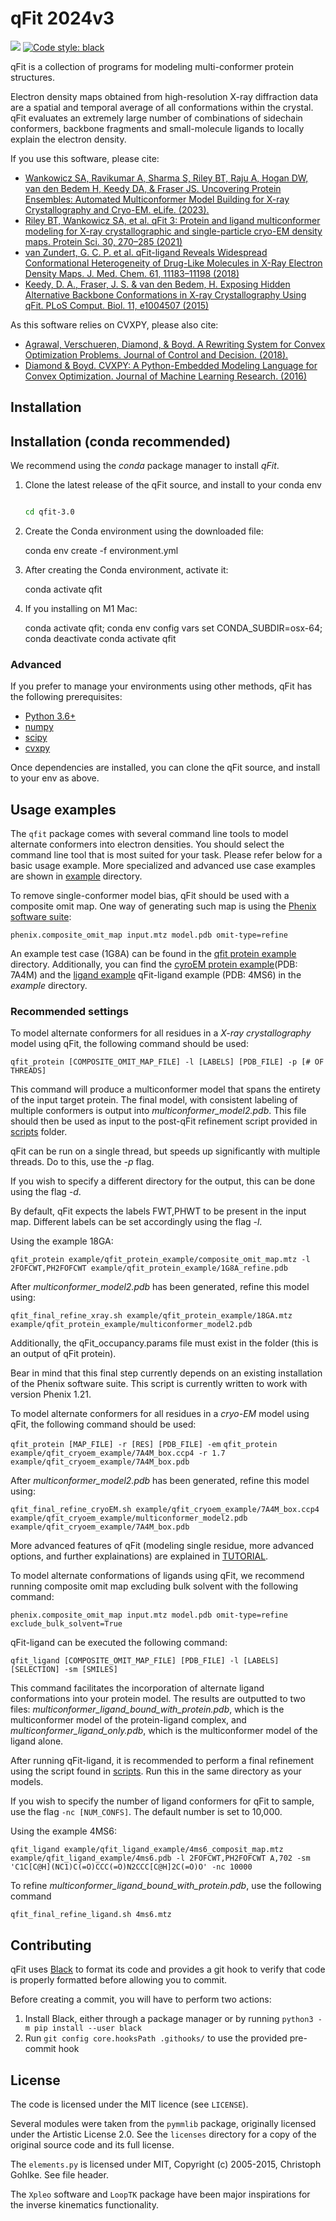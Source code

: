 # qFit 2024v3


![](https://github.com/ExcitedStates/qfit-3.0/workflows/tests/badge.svg)
[![Code style: black](https://img.shields.io/badge/code%20style-black-000000.svg)](https://github.com/psf/black)

qFit is a collection of programs for modeling multi-conformer protein structures. 

Electron density maps obtained from high-resolution X-ray diffraction data are a spatial and temporal average of all conformations within the crystal. qFit evaluates an extremely large number of combinations of sidechain conformers, backbone fragments and small-molecule ligands to locally explain the electron density.


If you use this software, please cite: 
- [Wankowicz SA, Ravikumar A, Sharma S, Riley BT, Raju A, Hogan DW, van den Bedem H, Keedy DA, & Fraser JS. Uncovering Protein Ensembles: Automated Multiconformer Model Building for X-ray Crystallography and Cryo-EM. eLife. (2023).](https://www.biorxiv.org/content/10.1101/2023.06.28.546963v2.abstract)
- [Riley BT, Wankowicz SA, et al. qFit 3: Protein and ligand multiconformer modeling for X-ray crystallographic and single-particle cryo-EM density maps. Protein Sci. 30, 270–285 (2021)](https://dx.doi.org/10.1002/pro.4001)
- [van Zundert, G. C. P. et al. qFit-ligand Reveals Widespread Conformational Heterogeneity of Drug-Like Molecules in X-Ray Electron Density Maps. J. Med. Chem. 61, 11183–11198 (2018)](https://dx.doi.org/10.1021/acs.jmedchem.8b01292)
- [Keedy, D. A., Fraser, J. S. & van den Bedem, H. Exposing Hidden Alternative Backbone Conformations in X-ray Crystallography Using qFit. PLoS Comput. Biol. 11, e1004507 (2015)](https://dx.doi.org/10.1371/journal.pcbi.1004507)

As this software relies on CVXPY, please also cite:
- [Agrawal, Verschueren, Diamond, & Boyd. A Rewriting System for Convex Optimization Problems. Journal of Control and Decision. (2018).](https://arxiv.org/abs/1709.04494)
- [Diamond & Boyd. CVXPY: A Python-Embedded Modeling Language for Convex Optimization. Journal of Machine Learning Research. (2016)](https://www.jmlr.org/papers/volume17/15-408/15-408.pdf)

## Installation

## Installation (conda recommended)

We recommend using the _conda_ package manager to install _qFit_.

1. Clone the latest release of the qFit source, and install to your conda env
   ```bash git clone -b main https://github.com/ExcitedStates/qfit-3.0.git
   
   cd qfit-3.0
   
2. Create the Conda environment using the downloaded file:

   conda env create -f environment.yml

3. After creating the Conda environment, activate it:

   conda activate qfit

4. If you installing on M1 Mac:
   
     conda activate qfit; conda env config vars set CONDA_SUBDIR=osx-64; conda deactivate
     conda activate qfit
   

### Advanced

If you prefer to manage your environments using other methods, qFit has the following prerequisites:

* [Python 3.6+](https://python.org)
* [numpy](https://numpy.org)
* [scipy](https://scipy.org)
* [cvxpy](https://www.cvxpy.org)

Once dependencies are installed, you can clone the qFit source, and install to your env as above.


## Usage examples

The `qfit` package comes with several command line tools to model alternate
conformers into electron densities. You should select the command line tool that
is most suited for your task. Please refer below for a basic usage example. More specialized and advanced use case examples
are shown in [example](example/README.md) directory.

To remove single-conformer model bias, qFit should be used with a composite omit
map. One way of generating such map is using the [Phenix software suite](https://www.phenix-online.org/):

`phenix.composite_omit_map input.mtz model.pdb omit-type=refine`

An example test case (1G8A) can be found in the [qfit protein example](example/qfit_protein_example/) directory. Additionally, you can find the [cyroEM protein example](example/qfit_cryoem_example/)(PDB: 7A4M) and the [ligand example](example/qfit_ligand_example/) qFit-ligand example (PDB: 4MS6) in the *example* directory. 


### Recommended settings

To model alternate conformers for all residues in a *X-ray crystallography* model using qFit,
the following command should be used:

`qfit_protein [COMPOSITE_OMIT_MAP_FILE] -l [LABELS] [PDB_FILE] -p [# OF THREADS]`

This command will produce a multiconformer model that spans the entirety of the
input target protein. The final model, with consistent labeling of multiple conformers
is output into *multiconformer_model2.pdb*. This file should then
be used as input to the post-qFit refinement script provided in [scripts](scripts/post) folder. 

qFit can be run on a single thread, but speeds up significantly with multiple threads. Do to this, use the *-p* flag.

If you wish to specify a different directory for the output, this can be done
using the flag *-d*.
 
By default, qFit expects the labels FWT,PHWT to be present in the input map.
Different labels can be set accordingly using the flag *-l*.

Using the example 18GA:

`qfit_protein example/qfit_protein_example/composite_omit_map.mtz -l 2FOFCWT,PH2FOFCWT example/qfit_protein_example/1G8A_refine.pdb`

After *multiconformer_model2.pdb* has been generated, refine this model using:

`qfit_final_refine_xray.sh example/qfit_protein_example/18GA.mtz example/qfit_protein_example/multiconformer_model2.pdb`

Additionally, the qFit_occupancy.params file must exist in the folder (this is an output of qFit protein).

Bear in mind that this final step currently depends on an existing installation
of the Phenix software suite. This script is currently written to work with version Phenix 1.21.

To model alternate conformers for all residues in a *cryo-EM* model using qFit,
the following command should be used:

`qfit_protein [MAP_FILE] -r [RES] [PDB_FILE] -em`
`qfit_protein example/qfit_cryoem_example/7A4M_box.ccp4 -r 1.7 example/qfit_cryoem_example/7A4M_box.pdb`

After *multiconformer_model2.pdb* has been generated, refine this model using:

`qfit_final_refine_cryoEM.sh example/qfit_cryoem_example/7A4M_box.ccp4 example/qfit_cryoem_example/multiconformer_model2.pdb example/qfit_cryoem_example/7A4M_box.pdb`

More advanced features of qFit (modeling single residue, more advanced options, and further explainations) are explained in [TUTORIAL](example/README.md).

To model alternate conformations of ligands using qFit, we recommend running composite omit map excluding bulk solvent with the following command:

`phenix.composite_omit_map input.mtz model.pdb omit-type=refine exclude_bulk_solvent=True`

qFit-ligand can be executed the following command:

`qfit_ligand [COMPOSITE_OMIT_MAP_FILE] [PDB_FILE] -l [LABELS] [SELECTION] -sm [SMILES]`

This command facilitates the incorporation of alternate ligand conformations into your protein model. The results are outputted to two files: *multiconformer_ligand_bound_with_protein.pdb*, which is the multiconformer model of the protein-ligand complex, and *multiconformer_ligand_only.pdb*, which is the multiconformer model of the ligand alone. 

After running qFit-ligand, it is recommended to perform a final refinement using the script found in [scripts](scripts/post). Run this in the same directory as your models.

If you wish to specify the number of ligand conformers for qFit to sample, use the flag `-nc [NUM_CONFS]`. The default number is set to 10,000. 

Using the example 4MS6:

`qfit_ligand example/qfit_ligand_example/4ms6_composit_map.mtz example/qfit_ligand_example/4ms6.pdb -l 2FOFCWT,PH2FOFCWT A,702 -sm 'C1C[C@H](NC1)C(=O)CCC(=O)N2CCC[C@H]2C(=O)O' -nc 10000`

To refine *multiconformer_ligand_bound_with_protein.pdb*, use the following command

`qfit_final_refine_ligand.sh 4ms6.mtz`


## Contributing

qFit uses [Black](https://github.com/psf/black) to format its code and provides a git hook to verify that code is properly formatted before allowing you to commit.

Before creating a commit, you will have to perform two actions:
1. Install Black, either through a package manager or by running `python3 -m pip install --user black`
2. Run `git config core.hooksPath .githooks/` to use the provided pre-commit hook

## License

The code is licensed under the MIT licence (see `LICENSE`).

Several modules were taken from the `pymmlib` package, originally licensed
under the Artistic License 2.0. See the `licenses` directory for a copy of the
original source code and its full license.

The `elements.py` is licensed under MIT, Copyright (c) 2005-2015, Christoph
Gohlke. See file header.

The `Xpleo` software and `LoopTK` package have been major inspirations for the inverse kinematics
functionality.
